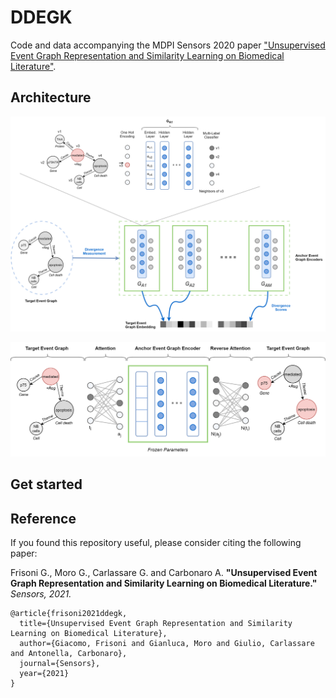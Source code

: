 # DDEGK

Code and data accompanying the MDPI Sensors 2020 paper ["Unsupervised Event Graph Representation and Similarity Learning on Biomedical Literature"](TODO).


## Architecture

![DDEGK overview.](images/ddegk_overview.png)

![DDEGK divergence prediction with cross-graph attention.](images/ddegk_cross_graph_attention.png)


## Get started


## Reference

If you found this repository useful, please consider citing the following paper:

Frisoni G., Moro G., Carlassare G. and Carbonaro A. **"Unsupervised Event Graph Representation and Similarity Learning on Biomedical Literature."** *Sensors, 2021.*


    @article{frisoni2021ddegk,
      title={Unsupervised Event Graph Representation and Similarity Learning on Biomedical Literature},
      author={Giacomo, Frisoni and Gianluca, Moro and Giulio, Carlassare and Antonella, Carbonaro},
      journal={Sensors},
      year={2021}
    }
